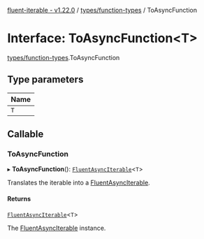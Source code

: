 [fluent-iterable - v1.22.0](../README.md) / [types/function-types](../modules/types_function_types.md) / ToAsyncFunction

# Interface: ToAsyncFunction<T\>

[types/function-types](../modules/types_function_types.md).ToAsyncFunction

## Type parameters

| Name |
| :------ |
| `T` |

## Callable

### ToAsyncFunction

▸ **ToAsyncFunction**(): [`FluentAsyncIterable`](index.FluentAsyncIterable.md)<`T`\>

Translates the iterable into a [FluentAsyncIterable](index.FluentAsyncIterable.md).

#### Returns

[`FluentAsyncIterable`](index.FluentAsyncIterable.md)<`T`\>

The [FluentAsyncIterable](index.FluentAsyncIterable.md) instance.
